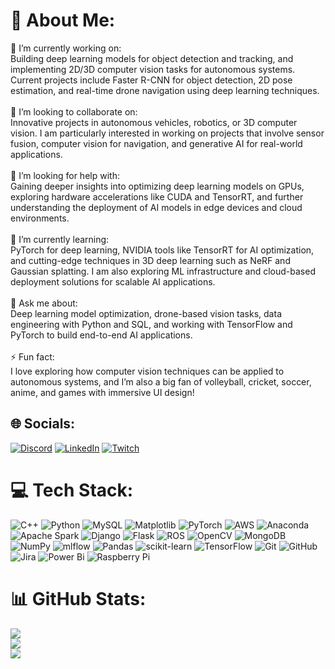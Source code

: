 # 💫 About Me:
🔭 I’m currently working on:<br>Building deep learning models for object detection and tracking, and implementing 2D/3D computer vision tasks for autonomous systems. Current projects include Faster R-CNN for object detection, 2D pose estimation, and real-time drone navigation using deep learning techniques.<br><br>👯 I’m looking to collaborate on:<br>Innovative projects in autonomous vehicles, robotics, or 3D computer vision. I am particularly interested in working on projects that involve sensor fusion, computer vision for navigation, and generative AI for real-world applications.<br><br>🤝 I’m looking for help with:<br>Gaining deeper insights into optimizing deep learning models on GPUs, exploring hardware accelerations like CUDA and TensorRT, and further understanding the deployment of AI models in edge devices and cloud environments.<br><br>🌱 I’m currently learning:<br>PyTorch for deep learning, NVIDIA tools like TensorRT for AI optimization, and cutting-edge techniques in 3D deep learning such as NeRF and Gaussian splatting. I am also exploring ML infrastructure and cloud-based deployment solutions for scalable AI applications.<br><br>💬 Ask me about:<br>Deep learning model optimization, drone-based vision tasks, data engineering with Python and SQL, and working with TensorFlow and PyTorch to build end-to-end AI applications.<br><br>⚡ Fun fact:<br>I love exploring how computer vision techniques can be applied to autonomous systems, and I’m also a big fan of volleyball, cricket, soccer, anime, and games with immersive UI design!


## 🌐 Socials:
[![Discord](https://img.shields.io/badge/Discord-%237289DA.svg?logo=discord&logoColor=white)](https://discord.gg/hirohamada2530) [![LinkedIn](https://img.shields.io/badge/LinkedIn-%230077B5.svg?logo=linkedin&logoColor=white)](https://linkedin.com/in/www.linkedin.com/in/abhiram-bhagavathula) [![Twitch](https://img.shields.io/badge/Twitch-%239146FF.svg?logo=Twitch&logoColor=white)](https://twitch.tv/abhiram2530) 

# 💻 Tech Stack:
![C++](https://img.shields.io/badge/c++-%2300599C.svg?style=for-the-badge&logo=c%2B%2B&logoColor=white) ![Python](https://img.shields.io/badge/python-3670A0?style=for-the-badge&logo=python&logoColor=ffdd54) ![MySQL](https://img.shields.io/badge/mysql-4479A1.svg?style=for-the-badge&logo=mysql&logoColor=white) ![Matplotlib](https://img.shields.io/badge/Matplotlib-%23ffffff.svg?style=for-the-badge&logo=Matplotlib&logoColor=black) ![PyTorch](https://img.shields.io/badge/PyTorch-%23EE4C2C.svg?style=for-the-badge&logo=PyTorch&logoColor=white) ![AWS](https://img.shields.io/badge/AWS-%23FF9900.svg?style=for-the-badge&logo=amazon-aws&logoColor=white) ![Anaconda](https://img.shields.io/badge/Anaconda-%2344A833.svg?style=for-the-badge&logo=anaconda&logoColor=white) ![Apache Spark](https://img.shields.io/badge/Apache%20Spark-FDEE21?style=for-the-badge&logo=apachespark&logoColor=black) ![Django](https://img.shields.io/badge/django-%23092E20.svg?style=for-the-badge&logo=django&logoColor=white) ![Flask](https://img.shields.io/badge/flask-%23000.svg?style=for-the-badge&logo=flask&logoColor=white) ![ROS](https://img.shields.io/badge/ros-%230A0FF9.svg?style=for-the-badge&logo=ros&logoColor=white) ![OpenCV](https://img.shields.io/badge/opencv-%23white.svg?style=for-the-badge&logo=opencv&logoColor=white) ![MongoDB](https://img.shields.io/badge/MongoDB-%234ea94b.svg?style=for-the-badge&logo=mongodb&logoColor=white) ![NumPy](https://img.shields.io/badge/numpy-%23013243.svg?style=for-the-badge&logo=numpy&logoColor=white) ![mlflow](https://img.shields.io/badge/mlflow-%23d9ead3.svg?style=for-the-badge&logo=numpy&logoColor=blue) ![Pandas](https://img.shields.io/badge/pandas-%23150458.svg?style=for-the-badge&logo=pandas&logoColor=white) ![scikit-learn](https://img.shields.io/badge/scikit--learn-%23F7931E.svg?style=for-the-badge&logo=scikit-learn&logoColor=white) ![TensorFlow](https://img.shields.io/badge/TensorFlow-%23FF6F00.svg?style=for-the-badge&logo=TensorFlow&logoColor=white) ![Git](https://img.shields.io/badge/git-%23F05033.svg?style=for-the-badge&logo=git&logoColor=white) ![GitHub](https://img.shields.io/badge/github-%23121011.svg?style=for-the-badge&logo=github&logoColor=white) ![Jira](https://img.shields.io/badge/jira-%230A0FFF.svg?style=for-the-badge&logo=jira&logoColor=white) ![Power Bi](https://img.shields.io/badge/power_bi-F2C811?style=for-the-badge&logo=powerbi&logoColor=black) ![Raspberry Pi](https://img.shields.io/badge/-RaspberryPi-C51A4A?style=for-the-badge&logo=Raspberry-Pi)
# 📊 GitHub Stats:
![](https://github-readme-stats.vercel.app/api?username=Abhiram2530&theme=dark&hide_border=false&include_all_commits=true&count_private=true)<br/>
![](https://github-readme-streak-stats.herokuapp.com/?user=Abhiram2530&theme=dark&hide_border=false)<br/>
![](https://github-readme-stats.vercel.app/api/top-langs/?username=Abhiram2530&theme=dark&hide_border=false&include_all_commits=true&count_private=true&layout=compact)


